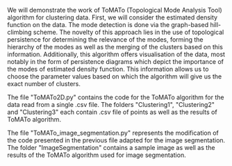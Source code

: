 We will demonstrate the work of ToMATo (Topological Mode Analysis Tool) algorithm for clustering data.
First, we will consider the estimated density function on the data. The mode detection is done via the graph-based hill-climbing scheme.
The novelty of this approach lies in the use of topological persistence for determining the relevance of the modes, forming the hierarchy of the modes as well as the merging of the clusters based on this information.
Additionally, this algorithm offers visualisation of the data, most notably in the form of persistence diagrams which depict the importance of the modes of estimated density function.
This information allows us to choose the parameter values based on which the algorithm will give us the exact number of clusters.

The file "ToMATo2D.py" contains the code for the ToMATo algorithm for the data read from a single .csv file.
The folders "Clustering1", "Clustering2" and "Clustering3" each contain .csv file of points as well as the results of ToMATo algorithm.

The file "ToMATo_image_segmentation.py" represents the modification of the code presented in the previous file adapted for the image segmentation.
The folder "ImageSegmentation" contains a sample image as well as the results of the ToMATo algorithm used for image segmentation.
